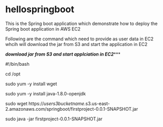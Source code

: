 # hellospringboot
This is the  Spring boot application which demonstrate how  to deploy the Spring boot application in AWS EC2 

Following are the command which need  to provide as user data in EC2 whcih will download the jar from S3 and start the application in EC2

*****download jar from S3 and start applciation in EC2********

#!/bin/bash

cd /opt

sudo yum -y install wget

sudo yum  -y install java-1.8.0-openjdk

sudo wget https://*users3bucketname*.s3.us-east-2.amazonaws.com/springboot/firstproject-0.0.1-SNAPSHOT.jar

sudo java -jar firstproject-0.0.1-SNAPSHOT.jar


